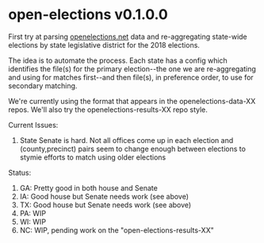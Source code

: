 # open-elections v0.1.0.0

First try at parsing [openelections.net](http://openelections.net/) data and re-aggregating
state-wide elections 
by state legislative district for the 2018 elections.

The idea is to automate the process.  Each state has a config
which identifies the file(s) for the primary election--the one
we are re-aggregating and using for matches first--and then file(s),
in preference order, to use for secondary matching.

We're currently using the format that appears in the 
openelections-data-XX repos.  We'll also try the
openelections-results-XX repo style.

Current Issues:

1. State Senate is hard.  Not all offices come up in each election
and (county,precinct) pairs seem to change enough between elections
to stymie efforts to match using older elections

Status:

1. GA:  Pretty good in both house and Senate
2. IA: Good house but Senate needs work (see above)
3. TX: Good house but Senate needs work (see above)
4. PA: WIP
5. WI: WIP
6. NC: WIP, pending work on the "open-elections-results-XX" 
